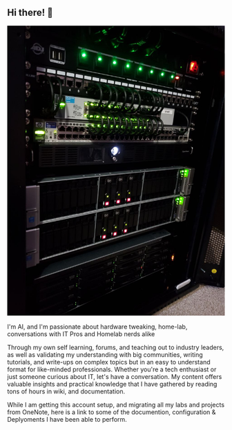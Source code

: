 ## Hi there! 👋

![Profile Image](https://github.com/Sh3llSh0cker/Sh3llSh0cker/raw/main/clockwerk.png.jpg)

I'm AI, and I'm passionate about hardware tweaking, home-lab, conversations with IT Pros and Homelab nerds alike

Through my own self learning, forums, and teaching out to industry leaders, as well as validating my understanding with big communities, writing tutorials, and write-ups on complex topics but in an easy to understand format for like-minded professionals. Whether you're a tech enthusiast or just someone curious about IT, let's have a conversation. My content offers valuable insights and practical knowledge that I have gathered by reading tons of hours in wiki, and documentation.

While I am getting this account setup, and migrating all my labs and projects from OneNote, here is a link to some of the documention, configuration & Deplyoments I have been able to perform.

<!--
**Sh3llSh0cker/Sh3llSh0cker** is a ✨ _special_ ✨ repository because its `README.md` (this file) appears on your GitHub profile.

Here are some ideas to get you started:

- 🔭 I’m currently working on ...
- 🌱 I’m currently learning ...
- 👯 I’m looking to collaborate on ...
- 🤔 I’m looking for help with ...
- 💬 Ask me about ...
- 📫 How to reach me: ...
- 😄 Pronouns: ...
- ⚡ Fun fact: ...
-->
